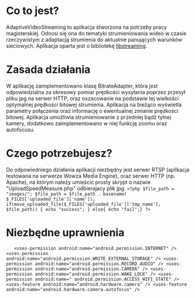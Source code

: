 # Co to jest?
AdaptiveVideoStreaming to aplikacja stworzona na potrzeby pracy magisterskiej. Odnosi się ona do tematyki strumieniowania wideo w czasie rzeczywistym z adaptacją strumienia do aktualnie panujących warunków sieciowych. Aplikacja oparta jest o bibliotekę [libstreaming](https://github.com/fyhertz/libstreaming).
# Zasada działania
W aplikację zaimplementowano klasę BitrateAdapter, która jest odpowiedzialna za okresowy pomiar prędkości wysyłania poprzez przesył pliku jpg na serwer HTTP, oraz oszacowanie na podstawie tej wielkości optymalnej prędkości bitowej strumienia. Aplikacja na bieżąco wyświetla parametry połączenia oraz informację o ewentualnej zmianie prędkości bitowej. Aplikacja umożliwia strumieniowanie z przedniej bądź tylnej kamery, dodatkowo zaimplementowano w niej funkcję zoomu oraz autofocusu.
# Czego potrzebujesz?
Do odpowiedniego działania aplikacji niezbędny jest serwer RTSP (aplikacja testowana na serwerze Wowza Media Engine), oraz serwer HTTP (np. Apache), na którym należy umieścić prosty skrypt o nazwie "UploadSpeedMeasure.php" odbierajacy plik jpg.
 `<?php
  $file_path = "images/";
  $file_path = $file_path . basename( $_FILES['uploaded_file']['name']);
  if(move_uploaded_file($_FILES['uploaded_file']['tmp_name'], $file_path)) {
  echo "success";
  } else{ echo "fail";}
  ?>`
# Niezbędne uprawnienia
`   <uses-permission android:name="android.permission.INTERNET" />
    <uses-permission android:name="android.permission.WRITE_EXTERNAL_STORAGE" />
    <uses-permission android:name="android.permission.RECORD_AUDIO" />
    <uses-permission android:name="android.permission.CAMERA" />
    <uses-permission android:name="android.permission.WAKE_LOCK" />
    <uses-permission android:name=" android.permission.ACCESS_WIFI_STATE" />
    <uses-feature android:name="android.hardware.camera" />
    <uses-feature android:name="android.hardware.camera.autofocus" />`

